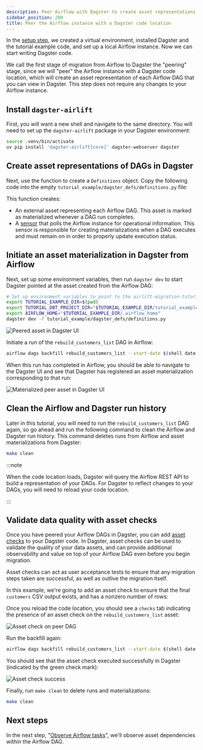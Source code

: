 ```yaml
---
description: Peer Airflow with Dagster to create asset representations of Airflow DAGs using dagster-airlift.
sidebar_position: 200
title: Peer the Airflow instance with a Dagster code location
---
```


In the [setup step](/guides/migrate/airflow-to-dagster/task-level-migration/setup), we created a virtual environment, installed Dagster and the tutorial example code, and set up a local Airflow instance. Now we can start writing Dagster code.

We call the first stage of migration from Airflow to Dagster the "peering" stage, since we will "peer" the Airflow instance with a Dagster code location, which will create an asset representation of each Airflow DAG that you can view in Dagster. This step does not require any changes to your Airflow instance.

## Install `dagster-airlift`

First, you will want a new shell and navigate to the same directory. You will need to set up the `dagster-airlift` package in your Dagster environment:

```bash
source .venv/bin/activate
uv pip install 'dagster-airlift[core]' dagster-webserver dagster
```

## Create asset representations of DAGs in Dagster

Next, use the <PyObject section="libraries" module="dagster_airlift" object="core.build_defs_from_airflow_instance" displayText="build_defs_from_airflow_instance" /> function to create a `Definitions` object. Copy the following code into the empty `tutorial_example/dagster_defs/definitions.py` file:

<CodeExample path="airlift-migration-tutorial/tutorial_example/dagster_defs/stages/peer.py" language="python" />

This function creates:

- An external asset representing each Airflow DAG. This asset is marked as materialized whenever a DAG run completes.
- A [sensor](/guides/automate/sensors/) that polls the Airflow instance for operational information. This sensor is responsible for creating materializations when a DAG executes and must remain on in order to properly update execution status.

## Initiate an asset materialization in Dagster from Airflow

Next, set up some environment variables, then run `dagster dev` to start Dagster pointed at the asset created from the Airflow DAG:

```bash
# Set up environment variables to point to the airlift-migration-tutorial directory on your machine
export TUTORIAL_EXAMPLE_DIR=$(pwd)
export TUTORIAL_DBT_PROJECT_DIR="$TUTORIAL_EXAMPLE_DIR/tutorial_example/shared/dbt"
export AIRFLOW_HOME="$TUTORIAL_EXAMPLE_DIR/.airflow_home"
dagster dev -f tutorial_example/dagster_defs/definitions.py
```

<img src="/images/integrations/airlift/peer.svg" alt="Peered asset in Dagster UI" />

Initiate a run of the `rebuild_customers_list` DAG in Airflow:

```bash
airflow dags backfill rebuild_customers_list --start-date $(shell date +"%Y-%m-%d")
```

When this run has completed in Airflow, you should be able to navigate to the Dagster UI and see that Dagster has registered an asset materialization corresponding to that run:

<img src="/images/integrations/airlift/peer_materialize.svg" alt="Materialized peer asset in Dagster UI" />

## Clean the Airflow and Dagster run history

Later in this tutorial, you will need to run the `rebuild_customers_list` DAG again, so go ahead and run the following command to clean the Airflow and Dagster run history. This command deletes runs from Airflow and asset materializations from Dagster:

```bash
make clean
```

:::note

When the code location loads, Dagster will query the Airflow REST API to build a representation of your DAGs. For Dagster to reflect changes to your DAGs, you will need to reload your code location.

:::

## Validate data quality with asset checks

Once you have peered your Airflow DAGs in Dagster, you can add [asset checks](/guides/test/asset-checks) to your Dagster code. In Dagster, asset checks can be used to validate the quality of your data assets, and can provide additional observability and value on top of your Airflow DAG even before you begin migration.

Asset checks can act as user acceptance tests to ensure that any migration steps taken are successful, as well as outlive the migration itself.

In this example, we're going to add an asset check to ensure that the final `customers` CSV output exists, and has a nonzero number of rows:

<CodeExample
  path="airlift-migration-tutorial/tutorial_example/dagster_defs/stages/peer_with_check.py"
  language="python"
/>

Once you reload the code location, you should see a `checks` tab indicating the presence of an asset check on the `rebuild_customers_list` asset:

![Asset check on peer DAG](/images/integrations/airlift/asset_check_peered_dag.png)

Run the backfill again:

```bash
airflow dags backfill rebuild_customers_list --start-date $(shell date +"%Y-%m-%d")
```

You should see that the asset check executed successfully in Dagster (indicated by the green check mark):

![Asset check success](/images/integrations/airlift/peer_check_success.png)

Finally, run `make clean` to delete runs and materializations:

```bash
make clean
```

## Next steps

In the next step, "[Observe Airflow tasks](/guides/migrate/airflow-to-dagster/task-level-migration/observe)", we'll observe asset dependencies within the Airflow DAG.
